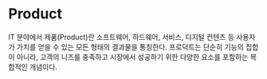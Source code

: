 # Product
IT 분야에서 제품(Product)란 소프트웨어, 하드웨어, 서비스, 디지털 컨텐츠 등 사용자가 가치를 얻을 수 있는 모든 형태의 결과물을 통칭한다. 프로덕트는 단순히 기능의 집합이 아니라, 고객의 니즈를 충족하고 시장에서 성공하기 위한 다양한 요소를 포함하는 복합적인 개념이다.

